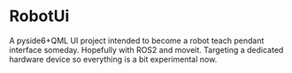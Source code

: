 # RobotUi
A pyside6+QML UI project intended to become a robot teach pendant interface someday. Hopefully with ROS2 and moveit. Targeting a dedicated hardware device so everything is a bit experimental now.  
